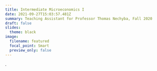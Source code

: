 ```yaml
---
title: Intermediate Microeconomics I
date: 2021-09-27T15:03:57.481Z
summary: Teaching Assistant for Professor Thomas Nechyba, Fall 2020
draft: false
slides:
  theme: black
image:
  filename: featured
  focal_point: Smart
  preview_only: false
---
```

.